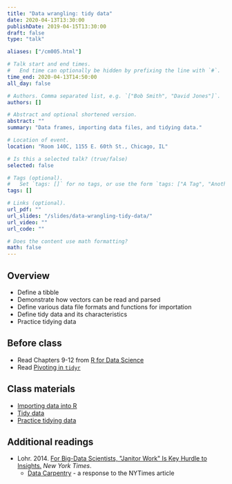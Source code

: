 ```yaml
---
title: "Data wrangling: tidy data"
date: 2020-04-13T13:30:00
publishDate: 2019-04-15T13:30:00
draft: false
type: "talk"

aliases: ["/cm005.html"]

# Talk start and end times.
#   End time can optionally be hidden by prefixing the line with `#`.
time_end: 2020-04-13T14:50:00
all_day: false

# Authors. Comma separated list, e.g. `["Bob Smith", "David Jones"]`.
authors: []

# Abstract and optional shortened version.
abstract: ""
summary: "Data frames, importing data files, and tidying data."

# Location of event.
location: "Room 140C, 1155 E. 60th St., Chicago, IL"

# Is this a selected talk? (true/false)
selected: false

# Tags (optional).
#   Set `tags: []` for no tags, or use the form `tags: ["A Tag", "Another Tag"]` for one or more tags.
tags: []

# Links (optional).
url_pdf: ""
url_slides: "/slides/data-wrangling-tidy-data/"
url_video: ""
url_code: ""

# Does the content use math formatting?
math: false
---
```




## Overview

* Define a tibble
* Demonstrate how vectors can be read and parsed
* Define various data file formats and functions for importation
* Define tidy data and its characteristics
* Practice tidying data

## Before class

* Read Chapters 9-12 from [R for Data Science](http://r4ds.had.co.nz/)
* Read [Pivoting in `tidyr`](https://tidyr.tidyverse.org/articles/pivot.html)

## Class materials

* [Importing data into R](/notes/importing-data/)
* [Tidy data](/notes/tidy-data/)
* [Practice tidying data](/notes/tidy-exercise/)

## Additional readings

* Lohr. 2014. [For Big-Data Scientists, "Janitor Work" Is Key Hurdle to Insights.](http://www.nytimes.com/2014/08/18/technology/for-big-data-scientists-hurdle-to-insights-is-janitor-work.html?_r=0) *New York Times*.
    * [Data Carpentry](http://www.mimno.org/articles/carpentry/) - a response to the NYTimes article
